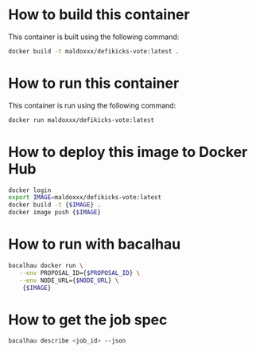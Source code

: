 How to build this container
===========================

This container is built using the following command:

```bash
docker build -t maldoxxx/defikicks-vote:latest .
```

How to run this container
=========================
This container is run using the following command:

```bash 
docker run maldoxxx/defikicks-vote:latest
```

How to deploy this image to Docker Hub
======================================

```bash
docker login
export IMAGE=maldoxxx/defikicks-vote:latest
docker build -t {$IMAGE} .
docker image push {$IMAGE}
```

How to run with bacalhau
=========================

```bash
bacalhau docker run \
   --env PROPOSAL_ID={$PROPOSAL_ID} \
   --env NODE_URL={$NODE_URL} \
    {$IMAGE}
```

How to get the job spec
=======================

```bash
bacalhau describe <job_id> --json
```